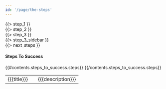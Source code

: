 ```yaml
---
id: '/page/the-steps'
---
```


<div class="block step-1"><div class="block-inner row">
    <div class="block-image col-md-4"></div>
    <div class="block-text col-md-8">{{> step_1 }}</div>
</div></div>

<div class="block step-2"><div class="block-inner row">
    <div class="block-image col-md-4"></div>
    <div class="block-text col-md-8">{{> step_2 }}</div>
</div></div>

<div class="block step-3"><div class="block-inner row">
    <div class="col-md-8">{{> step_3 }}</div>
    <div class="col-md-4 sidebar">{{> step_3_sidebar }}</div>
</div></div>

<div class="block next-steps"><div class="block-inner row">
    <div class="main col-md-8 col-md-push-4">
        {{> next_steps }}
    </div>
    <div class="steps-to-success col-md-12">
        <h4>Steps To Success</h4>
        <table>
            {{#contents.steps_to_success.steps}}
                <tr class="step">
                    <td class="title">{{{title}}}</td>
                    <td class="arrow"></td>
                    <td class="description">
                        {{{description}}}
                    </td>
                </tr>
            {{/contents.steps_to_success.steps}}
        </table>
    </div>
</div></div>

